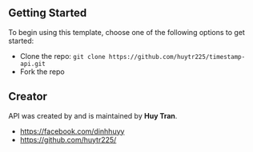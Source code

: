 ## Getting Started

To begin using this template, choose one of the following options to get started:
* Clone the repo: `git clone https://github.com/huytr225/timestamp-api.git`
* Fork the repo

## Creator

API was created by and is maintained by **Huy Tran**.

* https://facebook.com/dinhhuyy
* https://github.com/huytr225/
